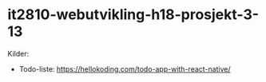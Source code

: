 # it2810-webutvikling-h18-prosjekt-3-13


Kilder:
- Todo-liste: https://hellokoding.com/todo-app-with-react-native/
